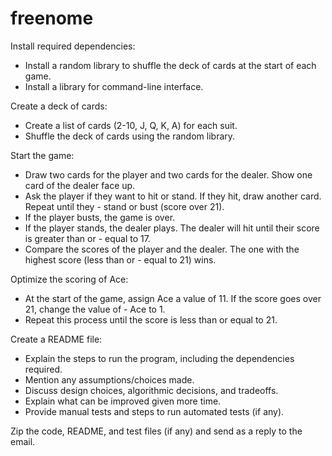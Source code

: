 # freenome

Install required dependencies:

  - Install a random library to shuffle the deck of cards at the start of each game.
  - Install a library for command-line interface.

Create a deck of cards:

  - Create a list of cards (2-10, J, Q, K, A) for each suit.
  - Shuffle the deck of cards using the random library.

Start the game:

  - Draw two cards for the player and two cards for the dealer. Show one card of the dealer face up.
  - Ask the player if they want to hit or stand. If they hit, draw another card. Repeat until they - stand or bust (score over 21).
  - If the player busts, the game is over.
  - If the player stands, the dealer plays. The dealer will hit until their score is greater than or - equal to 17.
  - Compare the scores of the player and the dealer. The one with the highest score (less than or - equal to 21) wins.

Optimize the scoring of Ace:

  - At the start of the game, assign Ace a value of 11. If the score goes over 21, change the value of - Ace to 1.
  - Repeat this process until the score is less than or equal to 21.

Create a README file:

  - Explain the steps to run the program, including the dependencies required.
  - Mention any assumptions/choices made.
  - Discuss design choices, algorithmic decisions, and tradeoffs.
  - Explain what can be improved given more time.
  - Provide manual tests and steps to run automated tests (if any).

Zip the code, README, and test files (if any) and send as a reply to the email.
